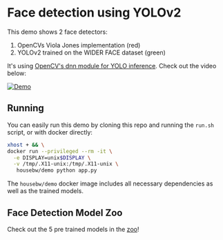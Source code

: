 # Face detection using YOLOv2

This demo shows 2 face detectors:

1) OpenCVs Viola Jones implementation (red)
2) YOLOv2 trained on the WIDER FACE dataset (green)

It's using  [OpenCV's dnn module for YOLO inference](https://github.com/opencv/opencv/pull/9705).
Check out the video below:

[![Demo](http://img.youtube.com/vi/dkTi8naw67Y/0.jpg)](http://www.youtube.com/watch?v=dkTi8naw67Y)

## Running

You can easily run this demo by cloning this repo and running the `run.sh` script, or with docker directly:

```bash
xhost + && \
docker run --privileged --rm -it \
  -e DISPLAY=unix$DISPLAY \
  -v /tmp/.X11-unix:/tmp/.X11-unix \
   housebw/demo python app.py
```

The `housebw/demo` docker image includes all necessary dependencies as well as the trained models.

## Face Detection Model Zoo

Check out the 5 pre trained models in the [zoo](ZOO.md)!


